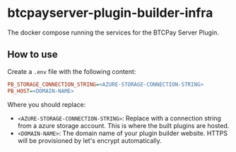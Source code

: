 # btcpayserver-plugin-builder-infra
The docker compose running the services for the BTCPay Server Plugin.

## How to use

Create a `.env` file with the following content:

```ini
PB_STORAGE_CONNECTION_STRING=<AZURE-STORAGE-CONNECTION-STRING>
PB_HOST=<DOMAIN-NAME>
```

Where you should replace:

* `<AZURE-STORAGE-CONNECTION-STRING>`: Replace with a connection string from a azure storage account. This is where the built plugins are hosted.
* `<DOMAIN-NAME>`: The domain name of your plugin builder website. HTTPS will be provisioned by let's encrypt automatically.